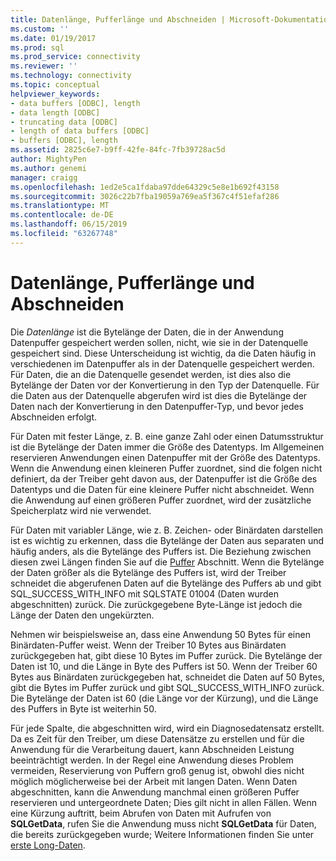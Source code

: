 ```yaml
---
title: Datenlänge, Pufferlänge und Abschneiden | Microsoft-Dokumentation
ms.custom: ''
ms.date: 01/19/2017
ms.prod: sql
ms.prod_service: connectivity
ms.reviewer: ''
ms.technology: connectivity
ms.topic: conceptual
helpviewer_keywords:
- data buffers [ODBC], length
- data length [ODBC]
- truncating data [ODBC]
- length of data buffers [ODBC]
- buffers [ODBC], length
ms.assetid: 2825c6e7-b9ff-42fe-84fc-7fb39728ac5d
author: MightyPen
ms.author: genemi
manager: craigg
ms.openlocfilehash: 1ed2e5ca1fdaba97dde64329c5e8e1b692f43158
ms.sourcegitcommit: 3026c22b7fba19059a769ea5f367c4f51efaf286
ms.translationtype: MT
ms.contentlocale: de-DE
ms.lasthandoff: 06/15/2019
ms.locfileid: "63267748"
---
```

# <a name="data-length-buffer-length-and-truncation"></a>Datenlänge, Pufferlänge und Abschneiden
Die *Datenlänge* ist die Bytelänge der Daten, die in der Anwendung Datenpuffer gespeichert werden sollen, nicht, wie sie in der Datenquelle gespeichert sind. Diese Unterscheidung ist wichtig, da die Daten häufig in verschiedenen im Datenpuffer als in der Datenquelle gespeichert werden. Für Daten, die an die Datenquelle gesendet werden, ist dies also die Bytelänge der Daten vor der Konvertierung in den Typ der Datenquelle. Für die Daten aus der Datenquelle abgerufen wird ist dies die Bytelänge der Daten nach der Konvertierung in den Datenpuffer-Typ, und bevor jedes Abschneiden erfolgt.  
  
 Für Daten mit fester Länge, z. B. eine ganze Zahl oder einen Datumsstruktur ist die Bytelänge der Daten immer die Größe des Datentyps. Im Allgemeinen reservieren Anwendungen einen Datenpuffer mit der Größe des Datentyps. Wenn die Anwendung einen kleineren Puffer zuordnet, sind die folgen nicht definiert, da der Treiber geht davon aus, der Datenpuffer ist die Größe des Datentyps und die Daten für eine kleinere Puffer nicht abschneidet. Wenn die Anwendung auf einen größeren Puffer zuordnet, wird der zusätzliche Speicherplatz wird nie verwendet.  
  
 Für Daten mit variabler Länge, wie z. B. Zeichen- oder Binärdaten darstellen ist es wichtig zu erkennen, dass die Bytelänge der Daten aus separaten und häufig anders, als die Bytelänge des Puffers ist. Die Beziehung zwischen diesen zwei Längen finden Sie auf die [Puffer](../../../odbc/reference/develop-app/buffers.md) Abschnitt. Wenn die Bytelänge der Daten größer als die Bytelänge des Puffers ist, wird der Treiber schneidet die abgerufenen Daten auf die Bytelänge des Puffers ab und gibt SQL_SUCCESS_WITH_INFO mit SQLSTATE 01004 (Daten wurden abgeschnitten) zurück. Die zurückgegebene Byte-Länge ist jedoch die Länge der Daten den ungekürzten.  
  
 Nehmen wir beispielsweise an, dass eine Anwendung 50 Bytes für einen Binärdaten-Puffer weist. Wenn der Treiber 10 Bytes aus Binärdaten zurückgegeben hat, gibt diese 10 Bytes im Puffer zurück. Die Bytelänge der Daten ist 10, und die Länge in Byte des Puffers ist 50. Wenn der Treiber 60 Bytes aus Binärdaten zurückgegeben hat, schneidet die Daten auf 50 Bytes, gibt die Bytes im Puffer zurück und gibt SQL_SUCCESS_WITH_INFO zurück. Die Bytelänge der Daten ist 60 (die Länge vor der Kürzung), und die Länge des Puffers in Byte ist weiterhin 50.  
  
 Für jede Spalte, die abgeschnitten wird, wird ein Diagnosedatensatz erstellt. Da es Zeit für den Treiber, um diese Datensätze zu erstellen und für die Anwendung für die Verarbeitung dauert, kann Abschneiden Leistung beeinträchtigt werden. In der Regel eine Anwendung dieses Problem vermeiden, Reservierung von Puffern groß genug ist, obwohl dies nicht möglich möglicherweise bei der Arbeit mit langen Daten. Wenn Daten abgeschnitten, kann die Anwendung manchmal einen größeren Puffer reservieren und untergeordnete Daten; Dies gilt nicht in allen Fällen. Wenn eine Kürzung auftritt, beim Abrufen von Daten mit Aufrufen von **SQLGetData**, rufen Sie die Anwendung muss nicht **SQLGetData** für Daten, die bereits zurückgegeben wurde; Weitere Informationen finden Sie unter [erste Long-Daten](../../../odbc/reference/develop-app/getting-long-data.md).

